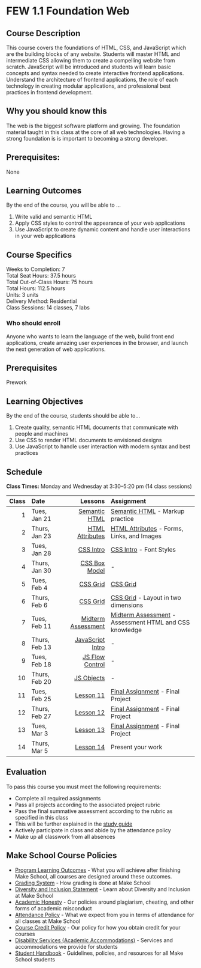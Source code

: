 # FEW 1.1 Foundation Web

## Course Description

This course covers the foundations of HTML, CSS, and JavaScript which are the building blocks of any website. Students will master HTML and intermediate CSS allowing them to create a compelling website from scratch. JavaScript will be introduced and students will learn basic concepts and syntax needed to create interactive frontend applications. Understand the architecture of frontend applications, the role of each technology in creating modular applications, and professional best practices in frontend development.

## Why you should know this

The web is the biggest software platform and growing. The foundation material taught in this class at the core of all web technologies. Having a strong foundation is is important to becoming a strong developer. 

## Prerequisites: 

None

## Learning Outcomes

By the end of the course, you will be able to ...

1. Write valid and semantic HTML
1. Apply CSS styles to control the appearance of your web applications
1. Use JavaScript to create dynamic content and handle user interactions in your web applications

## Course Specifics

Weeks to Completion: 7 <br>
Total Seat Hours: 37.5 hours <br>
Total Out-of-Class Hours: 75 hours <br>
Total Hours: 112.5 hours <br>
Units: 3 units <br>
Delivery Method: Residential <br>
Class Sessions: 14 classes, 7 labs

### Who should enroll

Anyone who wants to learn the language of the web, build front end applications, create amazing user experiences in the browser, and launch the next generation of web applications. 

## Prerequisites

Prework

## Learning Objectives

By the end of the course, students should be able to...
 
1. Create quality, semantic HTML documents that communicate with people and machines
1. Use CSS to render HTML documents to envisioned designs
1. Use JavaScript to handle user interaction with modern syntax and best practices

## Schedule

**Class Times:** Monday and Wednesday at 3:30–5:20 pm (14 class sessions)

| Class | Date | Lessons | Assignment |
|------:|:-----|-------:|:-----------|
| 1 | Tues, Jan 21 | [Semantic HTML](./lessons/lesson-01.md) | [Semantic HTML](./assignments/assignment-01.md) - Markup practice |
| 2 | Thurs, Jan 23 | [HTML Attributes](./lessons/lesson-02.md) | [HTML Attributes](./assignments/assignment-02.md) - Forms, Links, and Images |
| 3 | Tues, Jan 28 | [CSS Intro](./lessons/lesson-03.md/) | [CSS Intro](./assignments/assignment-03.md) - Font Styles |
| 4 | Thurs, Jan 30 | [CSS Box Model](./lessons/lesson-04.md/) | - |
| 5 | Tues, Feb 4 | [CSS Grid](./lessons/lesson-05.md) | [CSS Grid](./assignments/assignment-05.md) |
| 6 | Thurs, Feb 6 | [CSS Grid](./lessons/lesson-06.md) | [CSS Grid](./assignments/assignment-06.md) - Layout in two dimensions |
| 7 | Tues, Feb 11 | [Midterm Assessment](./lessons/lesson-07.md) | [Midterm Assessment](./assignments/assignment-07.md) - Assessment HTML and CSS knowledge |
| 8 | Thurs, Feb 13 | [JavaScript Intro](./lessons/lesson-08.md) | - |
| 9 | Tues, Feb 18 | [JS Flow Control](./lessons/lesson-09.md) | - |
| 10 | Thurs, Feb 20 | [JS Objects](./lessons/lesson-10.md) | - |
| 11 | Tues, Feb 25 | [Lesson 11](./lessons/lesson-11.md) | [Final Assignment](./assignments/assignment-08.md) - Final Project |
| 12 | Thurs, Feb 27 | [Lesson 12](./lessons/lesson-12.md) | [Final Assignment](./assignments/assignment-08.md) - Final Project |
| 13 | Tues, Mar 3 | [Lesson 13](./lessons/lesson-13.md) | [Final Assignment](./assignments/assignment-08.md) - Final Project |
| 14 | Thurs, Mar 5 | [Lesson 14](./lessons/lesson-14.md) | Present your work |

## Evaluation

To pass this course you must meet the following requirements:

- Complete all required assignments 
- Pass all projects according to the associated project rubric
- Pass the final summative assessment according to the rubric as specified in this class
 - This will be further explained in the [study guide](ADD_STUDY_GUIDE_LNK)
- Actively participate in class and abide by the attendance policy
- Make up all classwork from all absences

## Make School Course Policies

- [Program Learning Outcomes](https://make.sc/program-learning-outcomes) - What you will achieve after finishing Make School, all courses are designed around these outcomes.
- [Grading System](https://make.sc/grading-system) - How grading is done at Make School
- [Diversity and Inclusion Statement](https://make.sc/diversity-and-inclusion-statement) - Learn about Diversity and Inclusion at Make School
- [Academic Honesty](https://make.sc/academic-honesty-policy) - Our policies around plagiarism, cheating, and other forms of academic misconduct 
- [Attendance Policy](https://make.sc/attendance-policy) - What we expect from you in terms of attendance for all classes at Make School
- [Course Credit Policy](https://make.sc/course-credit-policy) - Our policy for how you obtain credit for your courses
- [Disability Services (Academic Accommodations)](https://make.sc/disability-services) - Services and accommodations we provide for students
- [Student Handbook](https://make.sc/student-handbook) - Guidelines, policies, and resources for all Make School students

